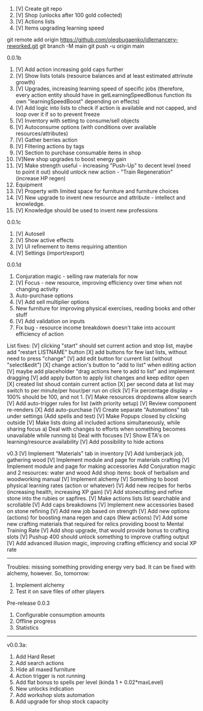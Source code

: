 1. [V] Create git repo
2. [V] Shop (unlocks after 100 gold collected)
3. [V] Actions lists
4. [V] Items upgrading learning speed

git remote add origin https://github.com/olegbugaenko/idlemancery-reworked.git
git branch -M main
git push -u origin main

0.0.1b

1. [V] Add action increasing gold caps further
2. [V] Show lists totals (resource balances and at least estimated attrinute growth)
3. [V] Upgrades, increasing learning speed of specific jobs (therefore, every action entity should have in getLearningSpeedBonus function its own "learningSpeedBoost" depending on effects)
4. [V] Add logic into lists to check if action is available and not capped, and loop over it if so to prevent freeze
5. [V] Inventory with setting to consume/sell objects
6. [V] Autoconsume options (with conditions over available resources/attributes)
7. [V] Gather berries action
8. [V] Filtering actions by tags
9. [V] Section to purchase consumable items in shop
10. [V]New shop upgrades to boost energy gain
11. [V] Make strength useful - increasing "Push-Up" to decent level (need to point it out) should unlock new action - "Train Regeneration" (increase HP regen)
12. Equipment
13. [V] Property with limited space for furniture and furniture choices
14. [V] New upgrade to invent new resource and attribute - intellect and knowledge.
15. [V] Knowledge should be used to invent new professions

0.0.1c
1. [V] Autosell
2. [V] Show active effects
3. [V] UI refinement to items requiring attention
4. [V] Settings (import/export)

0.0.1d
1. Conjuration magic - selling raw materials for now
2. [V] Focus - new resource, improving efficiency over time when not changing activity
3. Auto-purchase options
4. [V] Add sell multiplier options
5. New furniture for improving physical exercises, reading books and other stuff
6. [V] Add validation on inputs
7. Fix bug - resource income breakdown doesn't take into account efficiency of action


List fixes:
[V] clicking "start" should set current action and stop list, maybe add "restart LISTNAME" button
[X] add buttons for few last lists, without need to press "change"
[V] add edit button for current list (without "select&edit")
[X] change action's button to "add to list" when editing action
[V] maybe add placeholder "drag actions here to add to list" and implement dragging
[V] add apply button to apply list changes and keep editor open
[X] created list shoud contain current action
[X] per second data at list may switch to per minute/per hour/per run on click
[V] Fix percentage display = 100% should be 100, and not 1.
[V] Make resources dropdowns allow search
[V] Add auto-trigger rules for list (with priority setup)
[V] Review component re-renders
[X] Add auto-purchase
[V] Create separate "Automations" tab under settings (Add spells and test)
[V] Make Popups closed by clicking outside
[V] Make lists doing all included actions simultaneously, while sharing focus
a) Deal with changes to efforts when something becomes unavailable while running
b) Deal with focuses
[V] Show ETA's on learning/resource availability
[V] Add possibility to hide actions

v0.3
[V] Implement "Materials" tab in inventory
[V] Add lumberjack job, gathering wood
[V] Implement module and page for materials crafting
[V] Implement module and page for making accessories
Add Conjuration magic and 2 resources: water and wood
Add shop items: book of herbalism and woodworking manual
[V] Implement alchemy
[V] Something to boost physical learning rates (action or whatever)
[V] Add new recipes for herbs (increasing health, increasing XP gain)
[V] Add stonecutting and refine stone into the rubies or sapfires. 
[V] Make actions lists list searchable and scrollable
[V] Add caps breakdowns
[V] Implement new accessories based on stone refining
[V] Add new job based on strength
[V] Add new options (actions) for boosting mana regen and caps (New actions)
[V] Add some new crafting materials that required for relics providing boost to Mental Training Rate
[V] Add shop upgrade, that would provide bonus to crafting slots
[V] Pushup 400 should unlock something to improve crafting output
[V] Add advanced illusion magic, improving crafting efficiency and social XP rate

---
Troubles: missing something providing energy very bad. It can be fixed with alchemy, however.
So, tomorrow:
1. Implement alchemy
2. Test it on save files of other players

Pre-release 0.0.3
1. Configurable consumption amounts
2. Offline progress
3. Statistics

----
v0.0.3a:
1. Add Hard Reset
2. Add search actions 
3. Hide all maxed furniture
4. Action trigger is not running
5. Add flat bonus to spells per level (kinda 1 + 0.02*maxLevel)
6. New unlocks indication
7. Add workshop slots automation
8. Add upgrade for shop stock capacity
